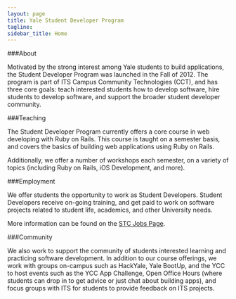 ```yaml
---
layout: page
title: Yale Student Developer Program
tagline:
sidebar_title: Home
---
```


###About

Motivated by the strong interest among Yale students to build applications, the Student Developer Program was launched in the Fall of 2012. The program is part of ITS Campus Community Technologies (CCT), and has three core goals: teach interested students how to develop software, hire students to develop software, and support the broader student developer community.

###Teaching

The Student Developer Program currently offers a core course in web developing with Ruby on Rails. This course is taught on a semester basis, and covers the basics of building web applications using Ruby on Rails.

Additionally, we offer a number of workshops each semester, on a variety of topics (including Ruby on Rails, iOS Development, and more).

###Employment

We offer students the opportunity to work as Student Developers. Student Developers receive on-going training, and get paid to work on software projects related to student life, academics, and other University needs.

More information can be found on the [STC Jobs Page](http://its.yale.edu/centers/student-technology-collaborative/jobs).

###Community

We also work to support the community of students interested learning and practicing software development. In addition to our course offerings, we work with groups on-campus such as HackYale, Yale BootUp, and the YCC to host events such as the YCC App Challenge, Open Office Hours (where students can drop in to get advice or just chat about building apps), and focus groups with ITS for students to provide feedback on ITS projects.
